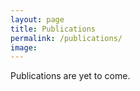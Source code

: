 ```yaml
---
layout: page
title: Publications
permalink: /publications/
image:
---
```


Publications are yet to come.
